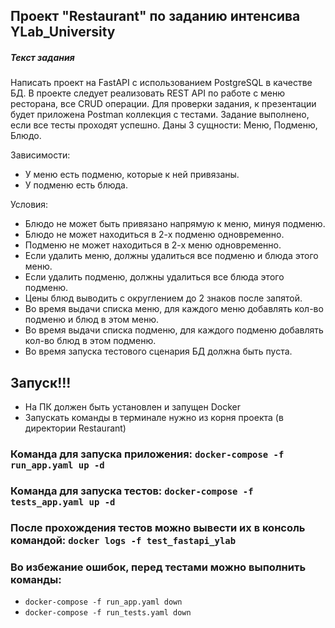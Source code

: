 ## Проект "Restaurant" по заданию интенсива YLab_University


##### Текст задания

Написать проект на FastAPI с использованием PostgreSQL в качестве БД. 
В проекте следует реализовать REST API по работе с меню ресторана, все CRUD операции. 
Для проверки задания, к презентации будет приложена Postman коллекция с тестами. 
Задание выполнено, если все тесты проходят успешно.
Даны 3 сущности: Меню, Подменю, Блюдо.

Зависимости:
* У меню есть подменю, которые к ней привязаны.
* У подменю есть блюда.

Условия:
* Блюдо не может быть привязано напрямую к меню, минуя подменю.
* Блюдо не может находиться в 2-х подменю одновременно.
* Подменю не может находиться в 2-х меню одновременно.
* Если удалить меню, должны удалиться все подменю и блюда этого меню.
* Если удалить подменю, должны удалиться все блюда этого подменю.
* Цены блюд выводить с округлением до 2 знаков после запятой.
* Во время выдачи списка меню, для каждого меню добавлять кол-во подменю и блюд в этом меню.
* Во время выдачи списка подменю, для каждого подменю добавлять кол-во блюд в этом подменю.
* Во время запуска тестового сценария БД должна быть пуста.




## Запуск!!!

* На ПК должен быть установлен и запущен Docker
* Запускать команды в терминале нужно из корня проекта (в директории Restaurant)

### Команда для запуска приложения: `docker-compose -f run_app.yaml up -d`

### Команда для запуска тестов: `docker-compose -f tests_app.yaml up -d`

### После прохождения тестов можно вывести их в консоль командой: `docker logs -f test_fastapi_ylab`

### Во избежание ошибок, перед тестами можно выполнить команды:

* `docker-compose -f run_app.yaml down`
* `docker-compose -f run_tests.yaml down`



